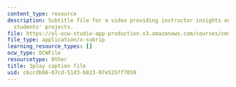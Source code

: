 ```yaml
---
content_type: resource
description: Subtitle file for a video providing instructor insights on assessing
  students' projects.
file: https://ol-ocw-studio-app-production.s3.amazonaws.com/courses/cms-611j-creating-video-games-fall-2014/c6ccdb8607cd51d3b82307e525ff7059_HpeJ1h0V1RE.vtt
file_type: application/x-subrip
learning_resource_types: []
ocw_type: OCWFile
resourcetype: Other
title: 3play caption file
uid: c6ccdb86-07cd-51d3-b823-07e525ff7059
---
```

